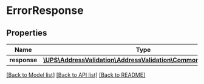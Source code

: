 # ErrorResponse

## Properties
Name | Type | Description | Notes
------------ | ------------- | ------------- | -------------
**response** | [**\UPS\AddressValidation\AddressValidation\CommonErrorResponse**](CommonErrorResponse.md) |  | [optional] 

[[Back to Model list]](../../README.md#documentation-for-models) [[Back to API list]](../../README.md#documentation-for-api-endpoints) [[Back to README]](../../README.md)


